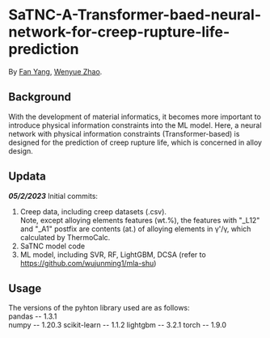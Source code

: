 # SaTNC-A-Transformer-baed-neural-network-for-creep-rupture-life-prediction  

By [Fan Yang](https://github.com/fanYang-X), [Wenyue Zhao](https://shi.buaa.edu.cn/09652/zh_CN/index.htm).

## Background  
With the development of material informatics, it becomes more important to introduce physical information constraints into the ML model. Here, a neural network with physical information constraints (Transformer-based) is designed for the prediction of creep rupture life, which is concerned in alloy design.

## Updata

***05/2/2023***
Initial commits:

1. Creep data, including creep datasets (.csv).  
   Note, except alloying elements features (wt.%), the features with "_L12" and "_A1" postfix are contents (at.) of alloying elements in γ'/γ, which calculated by ThermoCalc.
2. SaTNC model code
3. ML model, including SVR, RF, LightGBM, DCSA (refer to https://github.com/wujunming1/mla-shu)

## Usage 

The versions of the pyhton library used are as follows:  
pandas -- 1.3.1  
numpy -- 1.20.3
scikit-learn -- 1.1.2
lightgbm -- 3.2.1
torch -- 1.9.0
